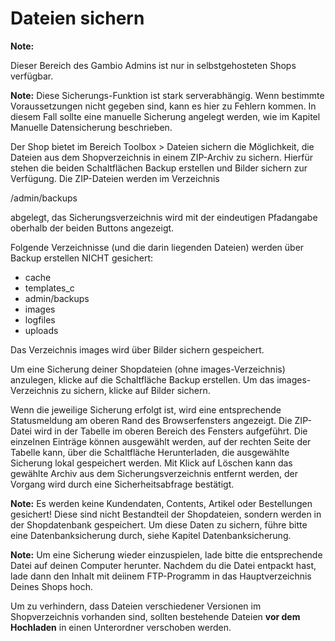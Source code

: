 # Dateien sichern 

**Note:**

Dieser Bereich des Gambio Admins ist nur in selbstgehosteten Shops verfügbar.

**Note:** Diese Sicherungs-Funktion ist stark serverabhängig. Wenn bestimmte Voraussetzungen nicht gegeben sind, kann es hier zu Fehlern kommen. In diesem Fall sollte eine manuelle Sicherung angelegt werden, wie im Kapitel Manuelle Datensicherung beschrieben.

Der Shop bietet im Bereich Toolbox \> Dateien sichern die Möglichkeit, die Dateien aus dem Shopverzeichnis in einem ZIP-Archiv zu sichern. Hierfür stehen die beiden Schaltflächen Backup erstellen und Bilder sichern zur Verfügung. Die ZIP-Dateien werden im Verzeichnis

/admin/backups

abgelegt, das Sicherungsverzeichnis wird mit der eindeutigen Pfadangabe oberhalb der beiden Buttons angezeigt.

Folgende Verzeichnisse \(und die darin liegenden Dateien\) werden über Backup erstellen NICHT gesichert:

-   cache
-   templates\_c
-   admin/backups
-   images
-   logfiles
-   uploads

Das Verzeichnis images wird über Bilder sichern gespeichert.

Um eine Sicherung deiner Shopdateien \(ohne images-Verzeichnis\) anzulegen, klicke auf die Schaltfläche Backup erstellen. Um das images-Verzeichnis zu sichern, klicke auf Bilder sichern.

Wenn die jeweilige Sicherung erfolgt ist, wird eine entsprechende Statusmeldung am oberen Rand des Browserfensters angezeigt. Die ZIP-Datei wird in der Tabelle im oberen Bereich des Fensters aufgeführt. Die einzelnen Einträge können ausgewählt werden, auf der rechten Seite der Tabelle kann, über die Schaltfläche Herunterladen, die ausgewählte Sicherung lokal gespeichert werden. Mit Klick auf Löschen kann das gewählte Archiv aus dem Sicherungsverzeichnis entfernt werden, der Vorgang wird durch eine Sicherheitsabfrage bestätigt.

**Note:** Es werden keine Kundendaten, Contents, Artikel oder Bestellungen gesichert! Diese sind nicht Bestandteil der Shopdateien, sondern werden in der Shopdatenbank gespeichert. Um diese Daten zu sichern, führe bitte eine Datenbanksicherung durch, siehe Kapitel Datenbanksicherung.

**Note:** Um eine Sicherung wieder einzuspielen, lade bitte die entsprechende Datei auf deinen Computer herunter. Nachdem du die Datei entpackt hast, lade dann den Inhalt mit deiinem FTP-Programm in das Hauptverzeichnis Deines Shops hoch.

Um zu verhindern, dass Dateien verschiedener Versionen im Shopverzeichnis vorhanden sind, sollten bestehende Dateien **vor dem Hochladen** in einen Unterordner verschoben werden.



